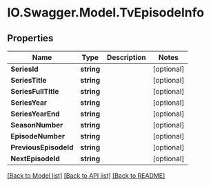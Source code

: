 # IO.Swagger.Model.TvEpisodeInfo
## Properties

Name | Type | Description | Notes
------------ | ------------- | ------------- | -------------
**SeriesId** | **string** |  | [optional] 
**SeriesTitle** | **string** |  | [optional] 
**SeriesFullTitle** | **string** |  | [optional] 
**SeriesYear** | **string** |  | [optional] 
**SeriesYearEnd** | **string** |  | [optional] 
**SeasonNumber** | **string** |  | [optional] 
**EpisodeNumber** | **string** |  | [optional] 
**PreviousEpisodeId** | **string** |  | [optional] 
**NextEpisodeId** | **string** |  | [optional] 

[[Back to Model list]](../README.md#documentation-for-models) [[Back to API list]](../README.md#documentation-for-api-endpoints) [[Back to README]](../README.md)

